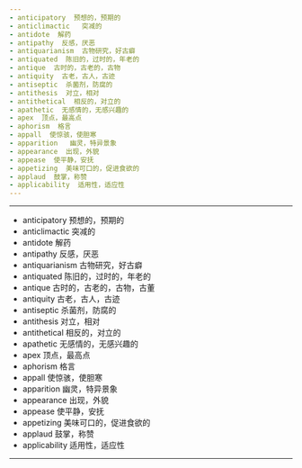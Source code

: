 ```yaml
---
- anticipatory  预想的，预期的
- anticlimactic   突减的
- antidote  解药
- antipathy  反感，厌恶
- antiquarianism  古物研究，好古癖
- antiquated  陈旧的，过时的，年老的
- antique  古时的，古老的，古物
- antiquity  古老，古人，古迹
- antiseptic  杀菌剂，防腐的
- antithesis  对立，相对
- antithetical  相反的，对立的
- apathetic  无感情的，无感兴趣的
- apex  顶点，最高点
- aphorism  格言
- appall  使惊骇，使胆寒
- apparition   幽灵，特异景象
- appearance  出现，外貌
- appease  使平静，安抚
- appetizing  美味可口的，促进食欲的
- applaud  鼓掌，称赞
- applicability  适用性，适应性
---
```


---
- anticipatory  预想的，预期的
- anticlimactic  突减的
- antidote  解药
- antipathy  反感，厌恶
- antiquarianism  古物研究，好古癖
- antiquated  陈旧的，过时的，年老的
- antique  古时的，古老的，古物，古董
- antiquity  古老，古人，古迹
- antiseptic  杀菌剂，防腐的
- antithesis  对立，相对
- antithetical  相反的，对立的
- apathetic  无感情的，无感兴趣的
- apex  顶点，最高点
- aphorism  格言
- appall  使惊骇，使胆寒
- apparition  幽灵，特异景象
- appearance  出现，外貌
- appease  使平静，安抚
- appetizing  美味可口的，促进食欲的
- applaud  鼓掌，称赞
- applicability  适用性，适应性
---